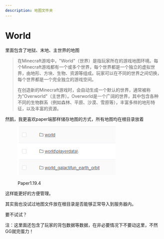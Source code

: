 ```yaml
---
description: 地图文件夹
---
```


# World

里面包含了地狱、末地、主世界的地图

> 在Minecraft游戏中，"World"（世界）是指玩家所在的游戏地图环境。每个Minecraft游戏都有一个或多个世界，每个世界都是一个独立的虚拟世界，由地形、方块、生物、资源等组成。玩家可以在不同的世界之间切换，每个世界都是一个完全独立的游戏空间。
>
> 在创造新的Minecraft游戏时，会自动生成一个默认的世界，通常被称为"Overworld"（主世界）。Overworld是一个广阔的世界，其中包含各种不同的生物群系（例如森林、平原、沙漠、雪原等），丰富多样的地形特征，以及丰富的资源。

然鹅，我更喜欢paper端那样储存地图的方式，所有地图均在根目录放着

<figure><img src="../.gitbook/assets/image.png" alt=""><figcaption><p>Paper1.19.4</p></figcaption></figure>

这样能更好的方便管理。

其实我也没试过地图文件放在根目录是否能够正常导入到服务器内。

要不试试？



注：这里面还包含了玩家的背包数据等数据，在非必要情况下不要动这里，不然GG就完蛋力！
